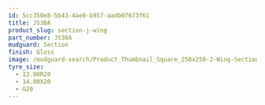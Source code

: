 ```yaml
---
id: 5cc350e8-5b43-4ae0-b957-aadb07673f61
title: JS30A
product_slug: section-j-wing
part_number: JS30A
mudguard: Section
finish: Gloss
image: /mudguard-search/Product_Thumbnail_Square_250x250-J-Wing-Section.jpg
tyre_size:
  - 13.00R20
  - 14.00X20
  - G20
---
```

